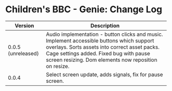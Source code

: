# Children's BBC - Genie: Change Log

| Version | Description |
|---------|-------------|
| 0.0.5 (unreleased)  | Audio implementation - button clicks and music. Implement accessible buttons which support overlays. Sorts assets into correct asset packs. Cage settings added. Fixed bug with pause screen resizing. Dom elements now reposition on resize.  |
| 0.0.4 | Select screen update, adds signals, fix for pause screen. |

